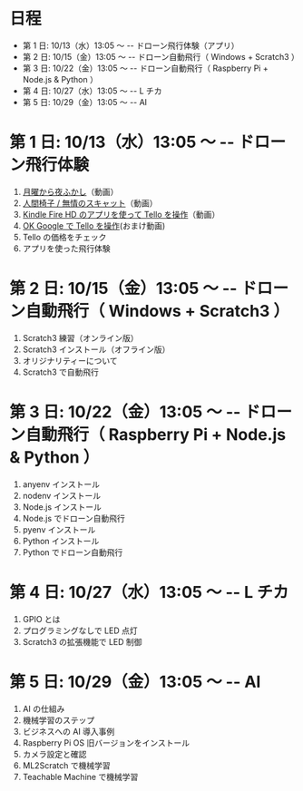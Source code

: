 # 日程
- 第 1 日:  10/13（水）13:05 〜  -- ドローン飛行体験（アプリ）
- 第 2 日:  10/15（金）13:05 〜  -- ドローン自動飛行（ Windows + Scratch3 ）
- 第 3 日:  10/22（金）13:05 〜  -- ドローン自動飛行（ Raspberry Pi + Node.js & Python ）
- 第 4 日:  10/27（水）13:05 〜  -- L チカ
- 第 5 日:  10/29（金）13:05 〜  -- AI
<p></p>

# 第 1 日: 10/13（水）13:05 〜 -- ドローン飛行体験
1. [月曜から夜ふかし](https://tver.jp/corner/f0085809)（動画）
2. [人間椅子 / 無情のスキャット](https://www.youtube.com/watch?v=CbI79e5iZKs&list=RDCbI79e5iZKs&start_radio=1)（動画）
3. [Kindle Fire HD のアプリを使って Tello を操作](https://youtu.be/Ibz8GdlpRlI)（動画）
4. [OK Google で Tello を操作](https://youtu.be/9qzpK4DQrDg)(おまけ動画)
5. Tello の価格をチェック
6. アプリを使った飛行体験
<p></p>

# 第 2 日: 10/15（金）13:05 〜 -- ドローン自動飛行（ Windows + Scratch3 ）
1. Scratch3 練習（オンライン版）
2. Scratch3 インストール（オフライン版）
3. オリジナリティーについて
4. Scratch3 で自動飛行
<p></p>

# 第 3 日: 10/22（金）13:05 〜 -- ドローン自動飛行（ Raspberry Pi + Node.js & Python ）
1. anyenv インストール
2. nodenv インストール
3. Node.js インストール
4. Node.js でドローン自動飛行
5. pyenv インストール
6. Python インストール
7. Python でドローン自動飛行
<p></p>
<div class="page-break"></div>

# 第 4 日: 10/27（水）13:05 〜 -- L チカ
1. GPIO とは
2. プログラミングなしで LED 点灯
3. Scratch3 の拡張機能で LED 制御
<p></p>

# 第 5 日: 10/29（金）13:05 〜 -- AI
1. AI の仕組み
2. 機械学習のステップ
3. ビジネスへの AI 導入事例
4. Raspberry Pi OS 旧バージョンをインストール
5. カメラ設定と確認
6. ML2Scratch で機械学習
7. Teachable Machine で機械学習
<p></p>
<div class="page-break"></div>
